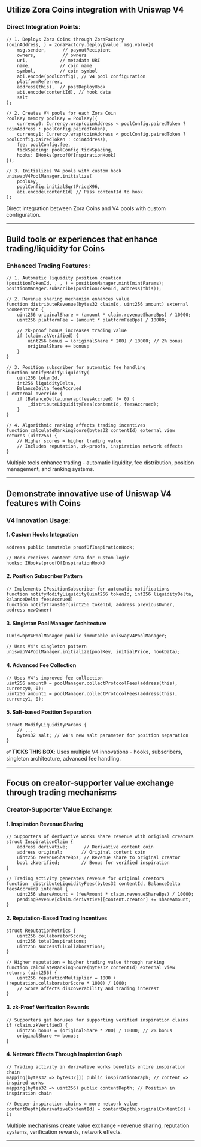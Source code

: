 ##  **Utilize Zora Coins integration with Uniswap V4**

### Direct Integration Points:
```solidity
// 1. Deploys Zora Coins through ZoraFactory
(coinAddress, ) = zoraFactory.deploy{value: msg.value}(
    msg.sender,      // payoutRecipient
    owners,          // owners
    uri,            // metadata URI
    name,           // coin name
    symbol,         // coin symbol
    abi.encode(poolConfig), // V4 pool configuration
    platformReferrer,
    address(this),  // postDeployHook
    abi.encode(contentId), // hook data
    salt
);

// 2. Creates V4 pools for each Zora Coin
PoolKey memory poolKey = PoolKey({
    currency0: Currency.wrap(coinAddress < poolConfig.pairedToken ? coinAddress : poolConfig.pairedToken),
    currency1: Currency.wrap(coinAddress < poolConfig.pairedToken ? poolConfig.pairedToken : coinAddress),
    fee: poolConfig.fee,
    tickSpacing: poolConfig.tickSpacing,
    hooks: IHooks(proofOfInspirationHook)
});

// 3. Initializes V4 pools with custom hook
uniswapV4PoolManager.initialize(
    poolKey,
    poolConfig.initialSqrtPriceX96,
    abi.encode(contentId) // Pass contentId to hook
);
```

 Direct integration between Zora Coins and V4 pools with custom configuration.

---

##  **Build tools or experiences that enhance trading/liquidity for Coins**

### Enhanced Trading Features:
```solidity
// 1. Automatic liquidity position creation
(positionTokenId, , , ) = positionManager.mint(mintParams);
positionManager.subscribe(positionTokenId, address(this));

// 2. Revenue sharing mechanism enhances value
function distributeRevenue(bytes32 claimId, uint256 amount) external nonReentrant {
    uint256 originalShare = (amount * claim.revenueShareBps) / 10000;
    uint256 platformFee = (amount * platformFeeBps) / 10000;
    
    // zk-proof bonus increases trading value
    if (claim.zkVerified) {
        uint256 bonus = (originalShare * 200) / 10000; // 2% bonus
        originalShare += bonus;
    }
}

// 3. Position subscriber for automatic fee handling
function notifyModifyLiquidity(
    uint256 tokenId,
    int256 liquidityDelta,
    BalanceDelta feesAccrued
) external override {
    if (BalanceDelta.unwrap(feesAccrued) != 0) {
        _distributeLiquidityFees(contentId, feesAccrued);
    }
}

// 4. Algorithmic ranking affects trading incentives
function calculateRankingScore(bytes32 contentId) external view returns (uint256) {
    // Higher scores = higher trading value
    // Includes reputation, zk-proofs, inspiration network effects
}
```
 Multiple tools enhance trading - automatic liquidity, fee distribution, position management, and ranking systems.

---

##  Demonstrate innovative use of Uniswap V4 features with Coins

### V4 Innovation Usage:

#### **1. Custom Hooks Integration**
```solidity
address public immutable proofOfInspirationHook;

// Hook receives content data for custom logic
hooks: IHooks(proofOfInspirationHook)
```

#### **2. Position Subscriber Pattern**
```solidity
// Implements IPositionSubscriber for automatic notifications
function notifyModifyLiquidity(uint256 tokenId, int256 liquidityDelta, BalanceDelta feesAccrued)
function notifyTransfer(uint256 tokenId, address previousOwner, address newOwner)
```

#### **3. Singleton Pool Manager Architecture**
```solidity
IUniswapV4PoolManager public immutable uniswapV4PoolManager;

// Uses V4's singleton pattern
uniswapV4PoolManager.initialize(poolKey, initialPrice, hookData);
```

#### **4. Advanced Fee Collection**
```solidity
// Uses V4's improved fee collection
uint256 amount0 = poolManager.collectProtocolFees(address(this), currency0, 0);
uint256 amount1 = poolManager.collectProtocolFees(address(this), currency1, 0);
```

#### **5. Salt-based Position Separation**
```solidity
struct ModifyLiquidityParams {
    // ...
    bytes32 salt; // V4's new salt parameter for position separation
}
```

**✅ TICKS THIS BOX**: Uses multiple V4 innovations - hooks, subscribers, singleton architecture, advanced fee handling.

---

## Focus on creator-supporter value exchange through trading mechanisms

### Creator-Supporter Value Exchange:

#### **1. Inspiration Revenue Sharing**
```solidity
// Supporters of derivative works share revenue with original creators
struct InspirationClaim {
    address derivative;      // Derivative content coin
    address original;       // Original content coin  
    uint256 revenueShareBps; // Revenue share to original creator
    bool zkVerified;        // Bonus for verified inspiration
}

// Trading activity generates revenue for original creators
function _distributeLiquidityFees(bytes32 contentId, BalanceDelta feesAccrued) internal {
    uint256 shareAmount = (feeAmount * claim.revenueShareBps) / 10000;
    pendingRevenue[claim.derivative][content.creator] += shareAmount;
}
```

#### **2. Reputation-Based Trading Incentives**
```solidity
struct ReputationMetrics {
    uint256 collaboratorScore;
    uint256 totalInspirations;
    uint256 successfulCollaborations;
}

// Higher reputation = higher trading value through ranking
function calculateRankingScore(bytes32 contentId) external view returns (uint256) {
    uint256 reputationMultiplier = 1000 + (reputation.collaboratorScore * 1000) / 1000;
    // Score affects discoverability and trading interest
}
```

#### **3. zk-Proof Verification Rewards**
```solidity
// Supporters get bonuses for supporting verified inspiration claims
if (claim.zkVerified) {
    uint256 bonus = (originalShare * 200) / 10000; // 2% bonus
    originalShare += bonus;
}
```

#### **4. Network Effects Through Inspiration Graph**
```solidity
// Trading activity in derivative works benefits entire inspiration chain
mapping(bytes32 => bytes32[]) public inspirationGraph; // content => inspired works
mapping(bytes32 => uint256) public contentDepth; // Position in inspiration chain

// Deeper inspiration chains = more network value
contentDepth[derivativeContentId] = contentDepth[originalContentId] + 1;
```

Multiple mechanisms create value exchange - revenue sharing, reputation systems, verification rewards, network effects.

---

